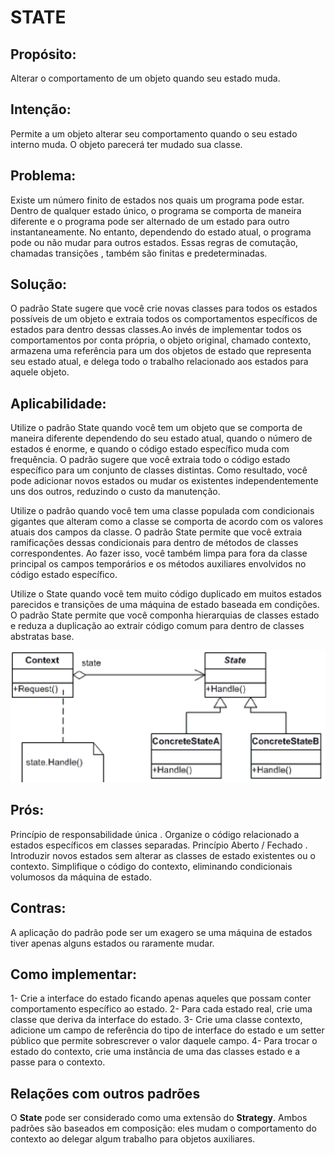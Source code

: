 # STATE
## Propósito:
Alterar o comportamento de um objeto quando seu estado muda.
## Intenção:
Permite a um objeto alterar seu comportamento quando o seu estado interno muda. O objeto parecerá ter mudado sua classe.

## Problema: 
Existe um número finito de estados nos quais um programa pode estar. Dentro de qualquer estado único, o programa se comporta de maneira diferente e o programa pode ser alternado de um estado para outro instantaneamente. No entanto, dependendo do estado atual, o programa pode ou não mudar para outros estados. Essas regras de comutação, chamadas transições , também são finitas e predeterminadas.
## Solução:
O padrão State sugere que você crie novas classes para todos os estados possíveis de um objeto e extraia todos os comportamentos específicos de estados para dentro dessas classes.Ao invés de implementar todos os comportamentos por conta própria, o objeto original, chamado contexto, armazena uma referência para um dos objetos de estado que representa seu estado atual, e delega todo o trabalho relacionado aos estados para aquele objeto.
## Aplicabilidade: 
Utilize o padrão State quando você tem um objeto que se comporta de maneira diferente dependendo do seu estado atual, quando o número de estados é enorme, e quando o código estado específico muda com frequência. O padrão sugere que você extraia todo o código estado específico para um conjunto de classes distintas. Como resultado, você pode adicionar novos estados ou mudar os existentes independentemente uns dos outros, reduzindo o custo da manutenção.

Utilize o padrão quando você tem uma classe populada com condicionais gigantes que alteram como a classe se comporta de acordo com os valores atuais dos campos da classe. O padrão State permite que você extraia ramificações dessas condicionais para dentro de métodos de classes correspondentes. Ao fazer isso, você também limpa para fora da classe principal os campos temporários e os métodos auxiliares envolvidos no código estado específico.

Utilize o State quando você tem muito código duplicado em muitos estados parecidos e transições de uma máquina de estado baseada em condições.
 O padrão State permite que você componha hierarquias de classes estado e reduza a duplicação ao extrair código comum para dentro de classes abstratas base.

![Representação do State](./State.png)
## Prós:
Princípio de responsabilidade única . Organize o código relacionado a estados específicos em classes separadas.
Princípio Aberto / Fechado . Introduzir novos estados sem alterar as classes de estado existentes ou o contexto.
Simplifique o código do contexto, eliminando condicionais volumosos da máquina de estado.
## Contras:
A aplicação do padrão pode ser um exagero se uma máquina de estados tiver apenas alguns estados ou raramente mudar.
## Como implementar:
1- Crie a interface do estado ficando apenas aqueles que possam conter comportamento específico ao estado.
2- Para cada estado real, crie uma classe que deriva da interface do estado.
3- Crie uma classe contexto, adicione um campo de referência do tipo de interface do estado e um setter público que permite sobrescrever o valor daquele campo.
4- Para trocar o estado do contexto, crie uma instância de uma das classes estado e a passe para o contexto. 

## Relações com outros padrões

O __State__ pode ser considerado como uma extensão do __Strategy__. Ambos padrões são baseados em composição: eles mudam o comportamento do contexto ao delegar algum trabalho para objetos auxiliares. 

